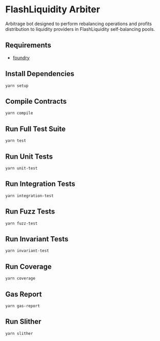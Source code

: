 # FlashLiquidity Arbiter

Arbitrage bot designed to perform rebalancing operations and profits distribution to liquidity providers in FlashLiquidity self-balancing pools.

## Requirements

- [foundry](https://book.getfoundry.sh/getting-started/installation)

## Install Dependencies

`yarn setup`

## Compile Contracts

`yarn compile`

## Run Full Test Suite

`yarn test`

## Run Unit Tests

`yarn unit-test`

## Run Integration Tests

`yarn integration-test`

## Run Fuzz Tests

`yarn fuzz-test`

## Run Invariant Tests

`yarn invariant-test`

## Run Coverage

`yarn coverage`

## Gas Report

`yarn gas-report`

## Run Slither

`yarn slither`

